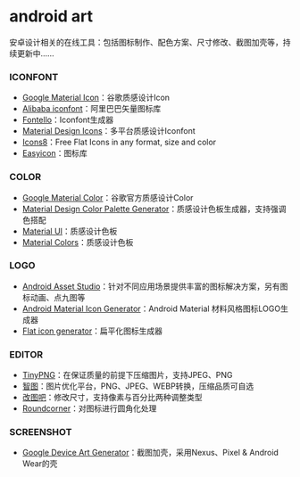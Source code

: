 
# android art
安卓设计相关的在线工具：包括图标制作、配色方案、尺寸修改、截图加壳等，持续更新中……

### ICONFONT
- [Google Material Icon](https://design.google.com/icons/)：谷歌质感设计Icon
- [Alibaba iconfont](http://www.iconfont.cn/plus)：阿里巴巴矢量图标库
- [Fontello](http://fontello.com/)：Iconfont生成器
- [Material Design Icons](https://materialdesignicons.com/)：多平台质感设计Iconfont
- [Icons8](https://icons8.com/)：Free Flat Icons in any format, size and color
- [Easyicon](http://www.easyicon.net/)：图标库

### COLOR
- [Google Material Color](https://material.google.com/style/color.html)：谷歌官方质感设计Color
- [Material Design Color Palette Generator](https://www.materialpalette.com/)：质感设计色板生成器，支持强调色搭配
- [Material UI](https://www.materialui.co/colors)：质感设计色板
- [Material Colors](http://materialcolors.com/)：质感设计色板

### LOGO
- [Android Asset Studio](https://romannurik.github.io/AndroidAssetStudio/index.html)：针对不同应用场景提供丰富的图标解决方案，另有图标动画、点九图等  
- [Android Material Icon Generator](http://jaqen.me/mdpub/)：Android Material 材料风格图标LOGO生成器
- [Flat icon generator](https://flat-icon.surge.sh/)：扁平化图标生成器

### EDITOR
- [TinyPNG](https://tinypng.com/)：在保证质量的前提下压缩图片，支持JPEG、PNG
- [智图](http://zhitu.isux.us/)：图片优化平台，PNG、JPEG、WEBP转换，压缩品质可自选
- [改图吧](http://www.gaituba.com/)：修改尺寸，支持像素与百分比两种调整类型
- [Roundcorner](http://www.atool.org/roundcorner.php)：对图标进行圆角化处理

### SCREENSHOT
- [Google Device Art Generator](https://developer.android.com/distribute/tools/promote/device-art.html)：截图加壳，采用Nexus、Pixel & Android Wear的壳
